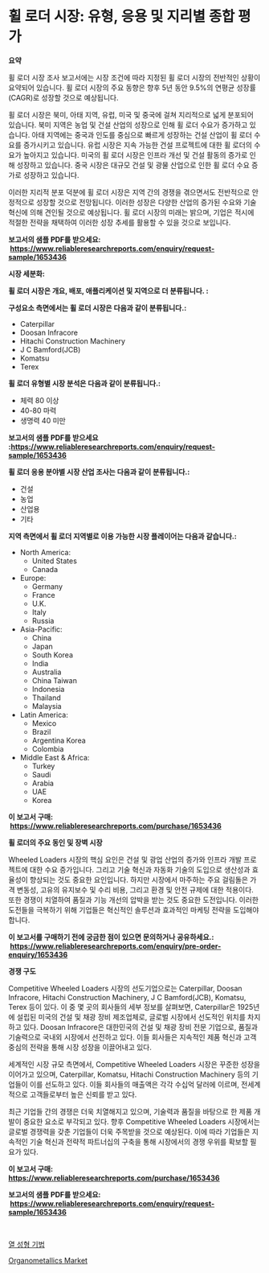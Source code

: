 <p><h1>휠 로더 시장: 유형, 응용 및 지리별 종합 평가</h1></p><p><strong>요약</strong></p>
<p><p>휠 로더 시장 조사 보고서에는 시장 조건에 따라 지정된 휠 로더 시장의 전반적인 상황이 요약되어 있습니다. 휠 로더 시장의 주요 동향은 향후 5년 동안 9.5%의 연평균 성장률(CAGR)로 성장할 것으로 예상됩니다. </p><p>휠 로더 시장은 북미, 아태 지역, 유럽, 미국 및 중국에 걸쳐 지리적으로 넓게 분포되어 있습니다. 북미 지역은 농업 및 건설 산업의 성장으로 인해 휠 로더 수요가 증가하고 있습니다. 아태 지역에는 중국과 인도를 중심으로 빠르게 성장하는 건설 산업이 휠 로더 수요를 증가시키고 있습니다. 유럽 시장은 지속 가능한 건설 프로젝트에 대한 휠 로더의 수요가 높아지고 있습니다. 미국의 휠 로더 시장은 인프라 개선 및 건설 활동의 증가로 인해 성장하고 있습니다. 중국 시장은 대규모 건설 및 광물 산업으로 인한 휠 로더 수요 증가로 성장하고 있습니다.</p><p>이러한 지리적 분포 덕분에 휠 로더 시장은 지역 간의 경쟁을 겪으면서도 전반적으로 안정적으로 성장할 것으로 전망됩니다. 이러한 성장은 다양한 산업의 증가된 수요와 기술 혁신에 의해 견인될 것으로 예상됩니다. 휠 로더 시장의 미래는 밝으며, 기업은 적시에 적절한 전략을 채택하여 이러한 성장 추세를 활용할 수 있을 것으로 보입니다.</p></p>
<p><strong>보고서의 샘플 PDF를 받으세요: &nbsp;<a href="https://www.reliableresearchreports.com/enquiry/request-sample/1653436">https://www.reliableresearchreports.com/enquiry/request-sample/1653436</a></strong></p>
<p><strong>시장 세분화:</strong></p>
<p><strong> 휠 로더 시장은 개요, 배포, 애플리케이션 및 지역으로 더 분류됩니다. :</strong></p>
<p><strong>구성요소 측면에서는 휠 로더 시장은 다음과 같이 분류됩니다.:</strong></p>
<p><ul><li>Caterpillar</li><li>Doosan Infracore</li><li>Hitachi Construction Machinery</li><li>J C Bamford(JCB)</li><li>Komatsu</li><li>Terex</li></ul></p>
<p><strong> 휠 로더 유형별 시장 분석은 다음과 같이 분류됩니다.:</strong></p>
<p><ul><li>체력 80 이상</li><li>40-80 마력</li><li>생명력 40 미만</li></ul></p>
<p><strong>보고서의 샘플 PDF를 받으세요 :<a href="https://www.reliableresearchreports.com/enquiry/request-sample/1653436">https://www.reliableresearchreports.com/enquiry/request-sample/1653436</a></strong></p>
<p><strong> 휠 로더 응용 분야별 시장 산업 조사는 다음과 같이 분류됩니다.:</strong></p>
<p><ul><li>건설</li><li>농업</li><li>산업용</li><li>기타</li></ul></p>
<p><strong>지역 측면에서 휠 로더 지역별로 이용 가능한 시장 플레이어는 다음과 같습니다.:</strong></p>
<p><ul>
    <li>
        North America:
        <ul>
            <li>United States</li>
            <li>Canada</li>
        </ul>
    </li>
    <li>
        Europe:
        <ul>
            <li>Germany</li>
            <li>France</li>
            <li>U.K.</li>
            <li>Italy</li>
            <li>Russia</li>
        </ul>
    </li>
    <li>
        Asia-Pacific:
        <ul>
            <li>China</li>
            <li>Japan</li>
            <li>South Korea</li>
            <li>India</li>
            <li>Australia</li>
            <li>China Taiwan</li>
            <li>Indonesia</li>
            <li>Thailand</li>
            <li>Malaysia</li>
        </ul>
    </li>
    <li>
        Latin America:
        <ul>
            <li>Mexico</li>
            <li>Brazil</li>
            <li>Argentina Korea</li>
            <li>Colombia</li>
        </ul>
    </li>
    <li>
        Middle East & Africa:
        <ul>
            <li>Turkey</li>
            <li>Saudi</li>
            <li>Arabia</li>
            <li>UAE</li>
            <li>Korea</li>
        </ul>
    </li>
    </ul></p>
<p><strong>이 보고서 구매: &nbsp;<a href="https://www.reliableresearchreports.com/purchase/1653436">https://www.reliableresearchreports.com/purchase/1653436</a></strong></p>
<p><strong>휠 로더의 주요 동인 및 장벽 시장</strong></p>
<p><p>Wheeled Loaders 시장의 핵심 요인은 건설 및 광업 산업의 증가와 인프라 개발 프로젝트에 대한 수요 증가입니다. 그리고 기술 혁신과 자동화 기술의 도입으로 생산성과 효율성이 향상되는 것도 중요한 요인입니다. 하지만 시장에서 마주하는 주요 걸림돌은 가격 변동성, 고유의 유지보수 및 수리 비용, 그리고 환경 및 안전 규제에 대한 적용이다. 또한 경쟁이 치열하여 품질과 기능 개선의 압박을 받는 것도 중요한 도전입니다. 이러한 도전들을 극복하기 위해 기업들은 혁신적인 솔루션과 효과적인 마케팅 전략을 도입해야 합니다.</p></p>
<p><strong>이 보고서를 구매하기 전에 궁금한 점이 있으면 문의하거나 공유하세요.: &nbsp;<a href="https://www.reliableresearchreports.com/enquiry/pre-order-enquiry/1653436">https://www.reliableresearchreports.com/enquiry/pre-order-enquiry/1653436</a></strong></p>
<p><strong>경쟁 구도</strong></p>
<p><p>Competitive Wheeled Loaders 시장의 선도기업으로는 Caterpillar, Doosan Infracore, Hitachi Construction Machinery, J C Bamford(JCB), Komatsu, Terex 등이 있다. 이 중 몇 곳의 회사들의 세부 정보를 살펴보면, Caterpillar은 1925년에 설립된 미국의 건설 및 채광 장비 제조업체로, 글로벌 시장에서 선도적인 위치를 차지하고 있다. Doosan Infracore은 대한민국의 건설 및 채광 장비 전문 기업으로, 품질과 기술력으로 국내외 시장에서 선전하고 있다. 이들 회사들은 지속적인 제품 혁신과 고객 중심의 전략을 통해 시장 성장을 이끌어내고 있다.</p><p>세계적인 시장 규모 측면에서, Competitive Wheeled Loaders 시장은 꾸준한 성장을 이어가고 있으며, Caterpillar, Komatsu, Hitachi Construction Machinery 등의 기업들이 이를 선도하고 있다. 이들 회사들의 매출액은 각각 수십억 달러에 이르며, 전세계적으로 고객들로부터 높은 신뢰를 받고 있다.</p><p>최근 기업들 간의 경쟁은 더욱 치열해지고 있으며, 기술력과 품질을 바탕으로 한 제품 개발이 중요한 요소로 부각되고 있다. 향후 Competitive Wheeled Loaders 시장에서는 글로벌 경쟁력을 갖춘 기업들이 더욱 주목받을 것으로 예상된다. 이에 따라 기업들은 지속적인 기술 혁신과 전략적 파트너십의 구축을 통해 시장에서의 경쟁 우위를 확보할 필요가 있다.</p></p>
<p><strong>이 보고서 구매: &nbsp; <a href="https://www.reliableresearchreports.com/purchase/1653436">https://www.reliableresearchreports.com/purchase/1653436</a></strong></p>
<p><strong>보고서의 샘플 PDF를 받으세요: &nbsp;<a href="https://www.reliableresearchreports.com/enquiry/request-sample/1653436">https://www.reliableresearchreports.com/enquiry/request-sample/1653436</a></strong><strong></strong></p>
<p>&nbsp;</p>
<p><p><a href="https://medium.com/@gradyporer56562023/%EC%97%B4-%EC%84%B1%ED%98%95-%EA%B8%B0%EC%88%A0-%EC%8B%9C%EC%9E%A5%EC%9D%80-2031%EB%85%84%EA%B9%8C%EC%A7%80%EC%9D%98-%EC%8B%9C%EC%9E%A5-%EC%A0%90%EC%9C%A0%EC%9C%A8-%EA%B7%9C%EB%AA%A8-%EB%B0%8F-%EC%98%88%EC%B8%A1%EC%9D%84-%EC%A4%91%EC%A0%90%EC%9C%BC%EB%A1%9C-%ED%95%9C%EB%8B%A4-53af1eecea71">열 성형 기법</a></p><p><a href="https://eight-handstand-8fb.notion.site/Organometallics-Market-Size-and-Growth-Market-Segmentation-Regional-and-Country-Breakdowns-and-Ma-54554aa36a06433ba8cc10e41f2608de">Organometallics Market</a></p></p>
